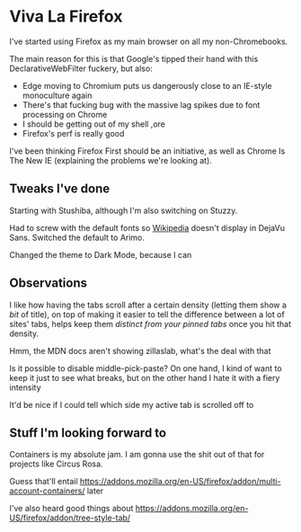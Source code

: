 # Viva La Firefox

I've started using Firefox as my main browser on all my non-Chromebooks.

The main reason for this is that Google's tipped their hand with this DeclarativeWebFilter fuckery, but also:

- Edge moving to Chromium puts us dangerously close to an IE-style monoculture again
- There's that fucking bug with the massive lag spikes due to font processing on Chrome
- I should be getting out of my shell ,ore
- Firefox's perf is really good

I've been thinking Firefox First should be an initiative, as well as Chrome Is The New IE (explaining the problems we're looking at).

## Tweaks I've done

Starting with Stushiba, although I'm also switching on Stuzzy.

Had to screw with the default fonts so [Wikipedia][] doesn't display in DejaVu Sans. Switched the default to Arimo.

[Wikipedia]: https://en.wikipedia.org/wiki/Wikipedia:Typography

Changed the theme to Dark Mode, because I can

## Observations

I like how having the tabs scroll after a certain density (letting them show a *bit* of title), on top of making it easier to tell the difference between a lot of sites' tabs, helps keep them *distinct from your pinned tabs* once you hit that density.

Hmm, the MDN docs aren't showing zillaslab, what's the deal with that

Is it possible to disable middle-pick-paste? On one hand, I kind of want to keep it just to see what breaks, but on the other hand I hate it with a fiery intensity

It'd be nice if I could tell which side my active tab is scrolled off to

## Stuff I'm looking forward to

Containers is my absolute jam. I am gonna use the shit out of that for projects like Circus Rosa.

Guess that'll entail https://addons.mozilla.org/en-US/firefox/addon/multi-account-containers/ later

I've also heard good things about https://addons.mozilla.org/en-US/firefox/addon/tree-style-tab/
